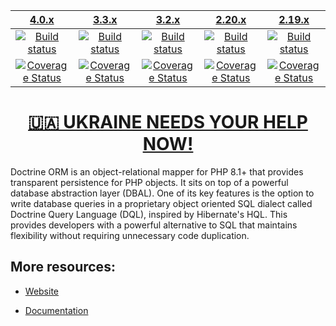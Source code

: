 |                      [4.0.x][4.0]                      |                      [3.3.x][3.3]                      |                      [3.2.x][3.2]                      |                      [2.20.x][2.20]                      |                      [2.19.x][2.19]                      |
|:------------------------------------------------------:|:------------------------------------------------------:|:------------------------------------------------------:|:--------------------------------------------------------:|:--------------------------------------------------------:|
|           [![Build status][4.0 image]][4.0]            |           [![Build status][3.3 image]][3.3]            |           [![Build status][3.2 image]][3.2]            |           [![Build status][2.20 image]][2.20]            |           [![Build status][2.19 image]][2.19]            |
| [![Coverage Status][4.0 coverage image]][4.0 coverage] | [![Coverage Status][3.3 coverage image]][3.3 coverage] | [![Coverage Status][3.2 coverage image]][3.2 coverage] | [![Coverage Status][2.20 coverage image]][2.20 coverage] | [![Coverage Status][2.19 coverage image]][2.19 coverage] |

[<h1 align="center">🇺🇦 UKRAINE NEEDS YOUR HELP NOW!</h1>](https://www.doctrine-project.org/stop-war.html)

Doctrine ORM is an object-relational mapper for PHP 8.1+ that provides transparent persistence
for PHP objects. It sits on top of a powerful database abstraction layer (DBAL). One of its key features
is the option to write database queries in a proprietary object oriented SQL dialect called Doctrine Query Language (DQL),
inspired by Hibernate's HQL. This provides developers with a powerful alternative to SQL that maintains flexibility
without requiring unnecessary code duplication.


## More resources:

* [Website](http://www.doctrine-project.org)
* [Documentation](https://www.doctrine-project.org/projects/doctrine-orm/en/stable/index.html)


  [4.0 image]: https://github.com/doctrine/orm/actions/workflows/continuous-integration.yml/badge.svg?branch=4.0.x
  [4.0]: https://github.com/doctrine/orm/tree/4.0.x
  [4.0 coverage image]: https://codecov.io/gh/doctrine/orm/branch/4.0.x/graph/badge.svg
  [4.0 coverage]: https://codecov.io/gh/doctrine/orm/branch/4.0.x
  [3.3 image]: https://github.com/doctrine/orm/actions/workflows/continuous-integration.yml/badge.svg?branch=3.3.x
  [3.3]: https://github.com/doctrine/orm/tree/3.3.x
  [3.3 coverage image]: https://codecov.io/gh/doctrine/orm/branch/3.3.x/graph/badge.svg
  [3.3 coverage]: https://codecov.io/gh/doctrine/orm/branch/3.3.x
  [3.2 image]: https://github.com/doctrine/orm/actions/workflows/continuous-integration.yml/badge.svg?branch=3.2.x
  [3.2]: https://github.com/doctrine/orm/tree/3.2.x
  [3.2 coverage image]: https://codecov.io/gh/doctrine/orm/branch/3.2.x/graph/badge.svg
  [3.2 coverage]: https://codecov.io/gh/doctrine/orm/branch/3.2.x
  [2.20 image]: https://github.com/doctrine/orm/actions/workflows/continuous-integration.yml/badge.svg?branch=2.20.x
  [2.20]: https://github.com/doctrine/orm/tree/2.20.x
  [2.20 coverage image]: https://codecov.io/gh/doctrine/orm/branch/2.20.x/graph/badge.svg
  [2.20 coverage]: https://codecov.io/gh/doctrine/orm/branch/2.20.x
  [2.19 image]: https://github.com/doctrine/orm/actions/workflows/continuous-integration.yml/badge.svg?branch=2.19.x
  [2.19]: https://github.com/doctrine/orm/tree/2.19.x
  [2.19 coverage image]: https://codecov.io/gh/doctrine/orm/branch/2.19.x/graph/badge.svg
  [2.19 coverage]: https://codecov.io/gh/doctrine/orm/branch/2.19.x
